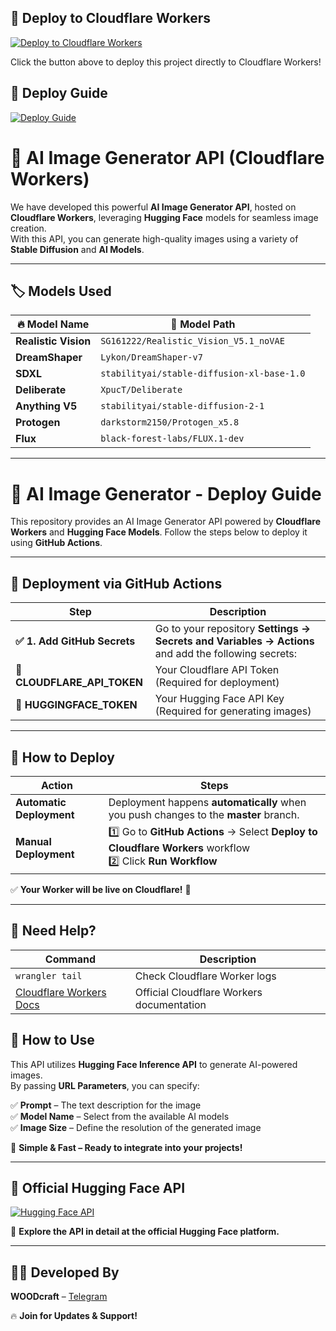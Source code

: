 ## 🚀 Deploy to Cloudflare Workers

[![Deploy to Cloudflare Workers](https://deploy.workers.cloudflare.com/button)](https://deploy.workers.cloudflare.com/?url=https://github.com/SudoR2spr/ai-image-generater-api-cloudflare-workers)

Click the button above to deploy this project directly to Cloudflare Workers!

## 📖 Deploy Guide

[![Deploy Guide](https://img.shields.io/badge/📖_Deploy_Guide-000000?style=for-the-badge&logo=github&logoColor=white)](https://filestream-code-generater.pages.dev/ai-api-guide)

# 🚀 AI Image Generator API (Cloudflare Workers)

We have developed this powerful **AI Image Generator API**, hosted on **Cloudflare Workers**, leveraging **Hugging Face** models for seamless image creation.  
With this API, you can generate high-quality images using a variety of **Stable Diffusion** and **AI Models**.

---

## 🏷 Models Used  

| 🔥 Model Name         | 📌 Model Path |
|----------------------|--------------------------------------------|
| **Realistic Vision** | `SG161222/Realistic_Vision_V5.1_noVAE` |
| **DreamShaper**      | `Lykon/DreamShaper-v7`                   |
| **SDXL**            | `stabilityai/stable-diffusion-xl-base-1.0` |
| **Deliberate**       | `XpucT/Deliberate`                        |
| **Anything V5**      | `stabilityai/stable-diffusion-2-1`        |
| **Protogen**         | `darkstorm2150/Protogen_x5.8`             |
| **Flux**            | `black-forest-labs/FLUX.1-dev`            |

---

# 🚀 AI Image Generator - Deploy Guide  

This repository provides an AI Image Generator API powered by **Cloudflare Workers** and **Hugging Face Models**. Follow the steps below to deploy it using **GitHub Actions**.  

---

## 📌 Deployment via GitHub Actions  

| Step | Description |
|------|------------|
| **✅ 1. Add GitHub Secrets** | Go to your repository **Settings → Secrets and Variables → Actions** and add the following secrets: |
| **🔹 CLOUDFLARE_API_TOKEN** | Your Cloudflare API Token (Required for deployment) |
| **🔹 HUGGINGFACE_TOKEN** | Your Hugging Face API Key (Required for generating images) |

---

## 🚀 How to Deploy  

| Action | Steps |
|--------|-------|
| **Automatic Deployment** | Deployment happens **automatically** when you push changes to the **master** branch. |
| **Manual Deployment** | 1️⃣ Go to **GitHub Actions** → Select **Deploy to Cloudflare Workers** workflow <br> 2️⃣ Click **Run Workflow** |

✅ **Your Worker will be live on Cloudflare!** 🎉  

---

## 📌 Need Help?  

| Command | Description |
|---------|------------|
| `wrangler tail` | Check Cloudflare Worker logs |
| [Cloudflare Workers Docs](https://developers.cloudflare.com/workers/) | Official Cloudflare Workers documentation |

## 🎯 How to Use

This API utilizes **Hugging Face Inference API** to generate AI-powered images.  
By passing **URL Parameters**, you can specify:

✅ **Prompt** – The text description for the image  
✅ **Model Name** – Select from the available AI models  
✅ **Image Size** – Define the resolution of the generated image  

🚀 **Simple & Fast – Ready to integrate into your projects!**

---

## 🔗 Official Hugging Face API

[![Hugging Face API](https://img.shields.io/badge/Huggingface_API-FEA47F?style=for-the-badge&logo=huggingface&logoColor=white)](https://api-inference.huggingface.co/)

📌 **Explore the API in detail at the official Hugging Face platform.**  

---

## 👨‍💻 Developed By  

**WOODcraft** – [Telegram](https://t.me/Farooq_is_king)  

🔥 **Join for Updates & Support!**


